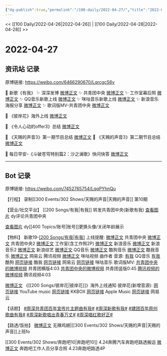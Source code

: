 ```yaml
---
{"dg-publish":true,"permalink":"/100-daily/2022-04-27/","title":"2022-04-27"}
---
```



<< [[100 Daily/2022-04-26\|2022-04-26]] | [[100 Daily/2022-04-28\|2022-04-28]] >>

# 2022-04-27

## 资讯站 记录

原博链接: https://weibo.com/6466290670/LqrcgcS6v

💫 新歌《有我》
✨ 深深发博 [微博正文](https://m.weibo.cn/6466290670/4762823081857905)
✨ 共青团中央 [微博正文](https://m.weibo.cn/6466290670/4762941494132994)
✨ 工作室幕后照 [微博正文](https://m.weibo.cn/6466290670/4762796119560784)
✨ QQ音乐新歌上线 [微博正文](https://m.weibo.cn/6466290670/4762792622556382)
✨ 咪咕音乐新歌上线 [微博正文](https://m.weibo.cn/6466290670/4762814219027937)
✨ 新浪音乐海报分享 [微博正文](https://m.weibo.cn/6466290670/4762791540427477)
✨ 歌词版MV-共青团中央 [微博正文](https://m.weibo.cn/6466290670/4762793184069619)

💫 《彼岸花》海外上线 [微博正文](https://m.weibo.cn/6466290670/4762866530389792)

💫 《令人心动的offer3》总结 [微博正文](https://m.weibo.cn/6466290670/4762842043779435)

💫 《天赐的声音3》第一期节目总结 [微博正文](https://m.weibo.cn/6466290670/4762843952713073)
💫 《天赐的声音3》第二期节目总结 [微博正文](https://m.weibo.cn/6466290670/4762886969492545)

💫 每日早安-《斗破苍穹特别篇2：沙之澜歌》快问快答 [微博正文](https://m.weibo.cn/6466290670/4762775790554122)

---
## Bot 记录

原博链接: https://weibo.com/7452765754/LqqPYhnQu

【行程】
录制[[300 Events/302 Shows/天赐的声音\|天赐的声音]] 第10期

【营业/社交平台】
[[200 Songs/有我\|有我]]
[](https://m.weibo.cn/1736988591/4762822045601763) 转发共青团中央(新歌有我)
[查看图片](https://wx4.sinaimg.cn/large/0088n2Pggy1h1oelin9zcj30hs07r74m.jpg) dy评论共青团中央

[查看图片](https://wx1.sinaimg.cn/large/0088n2Pggy1h1oellx4x8j30hs0f3t9p.jpg) dy[[400 Topics/账号\|账号]]更换头像/关闭年龄展示

【物料】
新歌19-[[200 Songs/有我\|有我]](庆祝中国共青团成立100周年主题宣传片《共青春》主题曲)
上线提醒:
[微博正文](https://m.weibo.cn/3937348351/4762792182417306) 共青团中央
[微博正文](https://m.weibo.cn/3937348351/4762924306401920) 共青团中央2
[微博正文](https://m.weibo.cn/7478855230/4762793784377827) 工作室(含工作照2P)
[微博正文](https://m.weibo.cn/1266269835/4762790487655990) 新浪音乐
[微博正文](https://m.weibo.cn/1266269835/4762791434781572) 新浪音乐2
[微博正文](https://m.weibo.cn/1878335471/4762793103853114) 新浪综艺
[微博正文](https://m.weibo.cn/2169129705/4762790487392417) QQ音乐
[微博正文](https://m.weibo.cn/1665103091/4762801177889380) 酷狗音乐
[微博正文](https://m.weibo.cn/1738434147/4762870900328564) 酷我音乐
[微博正文](https://m.weibo.cn/1721030997/4762829259016989) 网易云
[](https://m.weibo.cn/2591595652/4762849697860177) 腾讯视频
[微博正文](https://m.weibo.cn/1809436135/4762861963053397) 咪咕视频
[](https://m.weibo.cn/3054593583/4762940916633310) 曲作者
音源:
[有我](https://weibo.cn/sinaurl?u=https%3A%2F%2Fi.y.qq.com%2Fv8%2Fplaysong.html%3Fsongid%3D353729673%26source%3Dyqq%26ADTAG%3Dhz_wb_sf%26channelId%3D10081987) QQ音乐
[有我](https://weibo.cn/sinaurl?u=https%3A%2F%2Ft1.kugou.com%2Fsong.html%3Fid%3D2Bjdn5fzyV3) 酷狗
[网页链接](https://weibo.cn/sinaurl?u=http%3A%2F%2Fm.kuwo.cn%2Fnewh5app%2Fplay_detail%2F218226211) 酷我
[网页链接](https://weibo.cn/sinaurl?u=https%3A%2F%2Fmusic.163.com%2F%23%2Fsong%3Fid%3D1941629582) 网易云
[网页链接](https://weibo.cn/sinaurl?u=http%3A%2F%2Fc.migu.cn%2F00eoZv) 咪咕音乐
歌词版MV:
[共青团中央的微博视频](https://video.weibo.com/show?fid=1034:4762771678756879) 共青团横版4:03
[共青团中央的微博视频](https://video.weibo.com/show?fid=1034:4762876968370286) 共青团竖版0:45
[腾讯视频的微博视频](https://video.weibo.com/show?fid=1034:4762848707149849) 腾讯视频4:03

[微博正文](https://m.weibo.cn/6562790546/4762804352977583) 《[[200 Songs/彼岸花\|彼岸花]]》海外上线通知
彼岸花(新增音源):
[网页链接](https://weibo.cn/sinaurl?u=https%3A%2F%2Fwww.youtube.com%2Fwatch%3Fv%3DrCP4pVLJeak) YouTube music
[网页链接](https://weibo.cn/sinaurl?u=https%3A%2F%2Fwww.kkbox.com%2Ftw%2Ftc%2Fsong%2FKmXsXXP4R1boPcXkf0) KKBOX
[网页链接](https://weibo.cn/sinaurl?u=https%3A%2F%2Fmusic.apple.com%2Ftw%2Falbum%2F%25E5%25BD%25BC%25E5%25B2%25B8%25E8%258A%25B1-%25E9%259B%25BB%25E8%25A6%2596%25E5%258A%2587-%25E5%2595%258F%25E5%25A4%25A9%25E9%258C%2584-%25E4%25B8%25BB%25E9%25A1%258C%25E6%259B%25B2-single%2F1620851236) Apple Music
[网页链接](https://weibo.cn/sinaurl?u=https%3A%2F%2Fy.music.163.com%2Fm%2Fsong%3Fapp_version%3D8.7.35%26id%3D1941639510%26textid%3D23023%26uct%3DRnXWV%2BM9NpPOf2Fe4X6kMw%253D%253D) 网易云

【话题】
[#周深共青团百年宣传片主题曲有我#](https://s.weibo.com/weibo?q=%23%E5%91%A8%E6%B7%B1%E5%85%B1%E9%9D%92%E5%9B%A2%E7%99%BE%E5%B9%B4%E5%AE%A3%E4%BC%A0%E7%89%87%E4%B8%BB%E9%A2%98%E6%9B%B2%E6%9C%89%E6%88%91%23)
[#周深新歌有我#](https://s.weibo.com/weibo?q=%23%E5%91%A8%E6%B7%B1%E6%96%B0%E6%AD%8C%E6%9C%89%E6%88%91%23)
[#建团百年原创歌曲有我#](https://s.weibo.com/weibo?q=%23%E5%BB%BA%E5%9B%A2%E7%99%BE%E5%B9%B4%E5%8E%9F%E5%88%9B%E6%AD%8C%E6%9B%B2%E6%9C%89%E6%88%91%23)
[#周深新歌唱出青春万丈#](https://s.weibo.com/weibo?q=%23%E5%91%A8%E6%B7%B1%E6%96%B0%E6%AD%8C%E5%94%B1%E5%87%BA%E9%9D%92%E6%98%A5%E4%B8%87%E4%B8%88%23)
[#周深唱红歌好正#](https://s.weibo.com/weibo?q=%23%E5%91%A8%E6%B7%B1%E5%94%B1%E7%BA%A2%E6%AD%8C%E5%A5%BD%E6%AD%A3%23)

【路透/饭拍】
[微博正文](https://m.weibo.cn/7495641082/4762868862684887) 无辣鸡翅|[[300 Events/302 Shows/天赐的声音\|天赐的声音]]上班fo

[[300 Events/302 Shows/奔跑吧10\|奔跑吧10]]
[](https://m.weibo.cn/7495641082/4762845566737077) 4.24奔腾汽车奔跑吧路透搬运
[微博正文](https://m.weibo.cn/2060548673/4762658299184533) 奔跑吧工作人员分享合照
[](https://m.weibo.cn/6608214493/4762842639372576) 4.23奔跑吧路透4P
